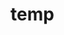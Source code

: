 # temp











































































































































































































































